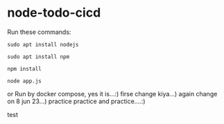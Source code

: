 # node-todo-cicd

Run these commands:


`sudo apt install nodejs`


`sudo apt install npm`


`npm install`

`node app.js`

or Run by docker compose, yes it is...:)
firse change kiya...)
again change on 8 jun 23...)
practice practice and practice....:)

test

